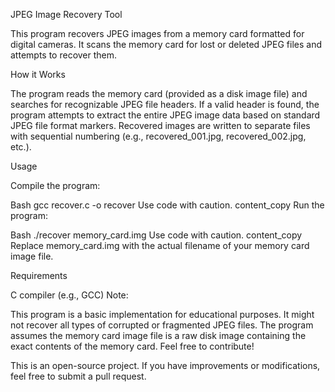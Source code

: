 JPEG Image Recovery Tool

This program recovers JPEG images from a memory card formatted for digital cameras. It scans the memory card for lost or deleted JPEG files and attempts to recover them.

How it Works

The program reads the memory card (provided as a disk image file) and searches for recognizable JPEG file headers. If a valid header is found, the program attempts to extract the entire JPEG image data based on standard JPEG file format markers. Recovered images are written to separate files with sequential numbering (e.g., recovered_001.jpg, recovered_002.jpg, etc.).

Usage

Compile the program:

Bash
gcc recover.c -o recover
Use code with caution.
content_copy
Run the program:

Bash
./recover memory_card.img
Use code with caution.
content_copy
Replace memory_card.img with the actual filename of your memory card image file.

Requirements

C compiler (e.g., GCC)
Note:

This program is a basic implementation for educational purposes. It might not recover all types of corrupted or fragmented JPEG files.
The program assumes the memory card image file is a raw disk image containing the exact contents of the memory card.
Feel free to contribute!

This is an open-source project. If you have improvements or modifications, feel free to submit a pull request.
